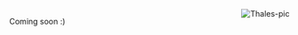 <img align="right" alt="Thales-pic" src="https://media.discordapp.net/attachments/928682395346022420/934153769237753896/vai_ou_n.gif?width=1080&height=272">

Coming soon :)
